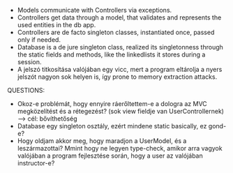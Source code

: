 * Models communicate with Controllers via exceptions.
* Controllers get data through a model, that validates and represents the used entities in the db app.
* Controllers are de facto singleton classes, instantiated once, passed only if needed.
* Database is a de jure singleton class, realized its singletonness through the static fields and methods, like the linkedlists it stores during a session.
* A jelszó titkosítása valójában egy vicc, mert a program eltárolja a nyers jelszót nagyon sok helyen is, így prone to memory extraction attacks.

QUESTIONS:
* Okoz-e problémát, hogy ennyire ráerőltettem-e a dologra az MVC megközelítést és a rétegezést? (sok view fieldje van UserControllernek) --> cél: bővíthetőség
* Database egy singleton osztály, ezért mindene static basically, ez gond-e?
* Hogy oldjam akkor meg, hogy maradjon a UserModel, és a leszármazottai? Mmint hogy ne legyen type-check, amikor arra vagyok valójában a program fejlesztése során, hogy a user az valójában instructor-e?